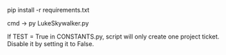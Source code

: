 pip install -r requirements.txt

cmd ->
py LukeSkywalker.py

If TEST = True in CONSTANTS.py, script will only create one project ticket.
Disable it by setting it to False.